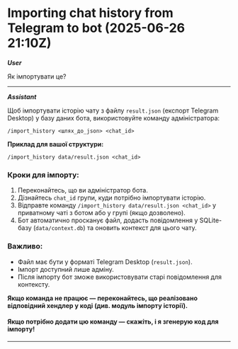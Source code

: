 <!-- Generated by SpecStory -->

# Importing chat history from Telegram to bot (2025-06-26 21:10Z)

_**User**_

Як імпортувати це?

---

_**Assistant**_

Щоб імпортувати історію чату з файлу `result.json` (експорт Telegram Desktop) у базу даних бота, використовуйте команду адміністратора:

```
/import_history <шлях_до_json> <chat_id>
```

**Приклад для вашої структури:**
```
/import_history data/result.json <chat_id>
```

### Кроки для імпорту:
1. Переконайтесь, що ви адміністратор бота.
2. Дізнайтесь `chat_id` групи, куди потрібно імпортувати історію.
3. Відправте команду `/import_history data/result.json <chat_id>` у приватному чаті з ботом або у групі (якщо дозволено).
4. Бот автоматично просканує файл, додасть повідомлення у SQLite-базу (`data/context.db`) та оновить контекст для цього чату.

### Важливо:
- Файл має бути у форматі Telegram Desktop (`result.json`).
- Імпорт доступний лише адміну.
- Після імпорту бот зможе використовувати старі повідомлення для контексту.

**Якщо команда не працює — переконайтесь, що реалізовано відповідний хендлер у коді (див. модуль імпорту історії).**

#### Якщо потрібно додати цю команду — скажіть, і я згенерую код для імпорту!

---

